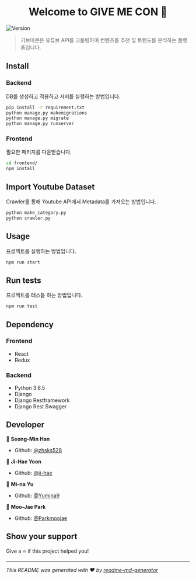 <h1 align="center">Welcome to GIVE ME CON 👋</h1>
<p>
  <img alt="Version" src="https://img.shields.io/badge/version-0.1.0-blue.svg?cacheSeconds=2592000" />
</p>

> 기브미콘은 유튜브 API를 크롤링하여 컨텐츠를 추천 및 트렌드를 분석하는 플랫폼입니다.

## Install

### Backend
DB를 생성하고 적용하고 서버를 실행하는 방법입니다.
```sh
pip install -r requirement.txt
python manage.py makemigrations
python manage.py migrate
python manage.py runserver
```

### Frontend
필요한 패키지를 다운받습니다.
```sh
cd frontend/
npm install
```

## Import Youtube Dataset
Crawler를 통해 Youtube API에서 Metadata를 가져오는 방법입니다.
```sh
python make_category.py
python crawler.py
```

## Usage
프로젝트를 실행하는 방법입니다.
```sh
npm run start
```

## Run tests
프로젝트를 테스틑 하는 방법입니다.
```sh
npm run test
```

## Dependency

### Frontend

- React
- Redux

### Backend

- Python 3.6.5
- Django
- Django Restframework
- Django Rest Swagger

## Developer

👤 **Seong-Min Han**

- Github: [@zhsks528](https://github.com/zhsks528)

👤 **Ji-Hae Yoon**

- Github: [@ji-hae](https://github.com/YOONJIHAE)

👤 **Mi-na Yu**

- Github: [@Yumina9](https://github.com/Yumina9)

👤 **Moo-Jae Park**

- Github: [@Parkmoojae](https://github.com/Parkmoojae)

## Show your support

Give a ⭐️ if this project helped you!

---

_This README was generated with ❤️ by [readme-md-generator](https://github.com/kefranabg/readme-md-generator)_
